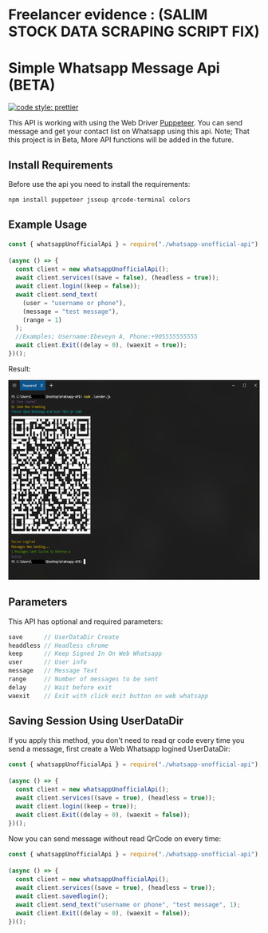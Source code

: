 # Freelancer evidence : (SALIM STOCK DATA SCRAPING SCRIPT FIX)
# Simple Whatsapp Message Api (BETA)
[![code style: prettier](https://img.shields.io/badge/code_style-prettier-ff69b4.svg?style=flat-square)](https://github.com/prettier/prettier)

This API is working with using the Web Driver [Puppeteer](https://github.com/puppeteer/puppeteer). You can send message and get your contact list on Whatsapp using this api. Note; That this project is in Beta, More API functions will be added in the future.  

## Install Requirements
Before use the api you need to install the requirements:
```bash
npm install puppeteer jssoup qrcode-terminal colors
```

## Example Usage
```javascript
const { whatsappUnofficialApi } = require("./whatsapp-unofficial-api");

(async () => {
  const client = new whatsappUnofficialApi();
  await client.services((save = false), (headless = true));
  await client.login((keep = false));
  await client.send_text(
    (user = "username or phone"),
    (message = "test message"),
    (range = 1)
  );
  //Examples; Username:Ebeveyn A, Phone:+905555555555
  await client.Exit((delay = 0), (waexit = true));
})();
```
Result:

<img src="pictures/screenshot_0.PNG" height="400">

## Parameters

This API has optional and required parameters:

```javascript
save      // UserDataDir Create
headdless // Headless chrome
keep      // Keep Signed In On Web Whatsapp       
user      // User info
message   // Message Text
range     // Number of messages to be sent
delay     // Wait before exit
waexit    // Exit with click exit button on web whatsapp
```

## Saving Session Using UserDataDir

If you apply this method, you don't need to read qr code every time you send a message, first create a Web Whatsapp logined UserDataDir:

```javascript
const { whatsappUnofficialApi } = require("./whatsapp-unofficial-api");

(async () => {
  const client = new whatsappUnofficialApi();
  await client.services((save = true), (headless = true));
  await client.login((keep = true));
  await client.Exit((delay = 0), (waexit = false));
})();
```

Now you can send message without read QrCode on every time:

```javascript
const { whatsappUnofficialApi } = require("./whatsapp-unofficial-api");

(async () => {
  const client = new whatsappUnofficialApi();
  await client.services((save = true), (headless = true));
  await client.savedlogin();
  await client.send_text("username or phone", "test message", 1);
  await client.Exit((delay = 0), (waexit = false));
})();
```
